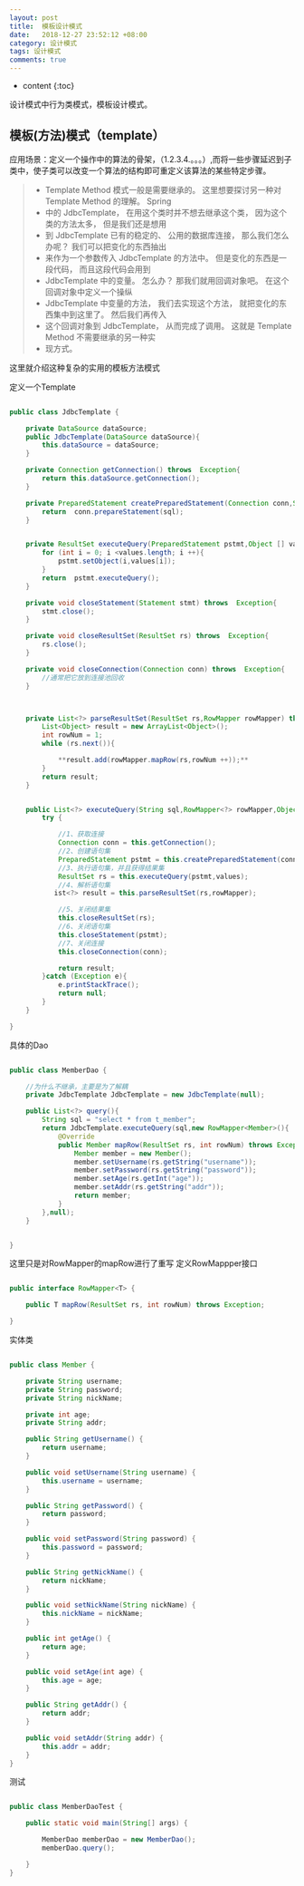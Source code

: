 ```yaml
---
layout: post
title:  模板设计模式
date:   2018-12-27 23:52:12 +08:00
category: 设计模式
tags: 设计模式
comments: true
---
```


* content
{:toc}

设计模式中行为类模式，模板设计模式。














## 模板(方法)模式（template）

应用场景：定义一个操作中的算法的骨架，（1.2.3.4.。。。）,而将一些步骤延迟到子类中，使子类可以改变一个算法的结构即可重定义该算法的某些特定步骤。

>* Template Method 模式一般是需要继承的。 这里想要探讨另一种对 Template Method 的理解。 Spring
>* 中的 JdbcTemplate， 在用这个类时并不想去继承这个类， 因为这个类的方法太多， 但是我们还是想用
>* 到 JdbcTemplate 已有的稳定的、 公用的数据库连接， 那么我们怎么办呢？ 我们可以把变化的东西抽出
>* 来作为一个参数传入 JdbcTemplate 的方法中。 但是变化的东西是一段代码， 而且这段代码会用到
>* JdbcTemplate 中的变量。 怎么办？ 那我们就用回调对象吧。 在这个回调对象中定义一个操纵
>* JdbcTemplate 中变量的方法， 我们去实现这个方法， 就把变化的东西集中到这里了。 然后我们再传入
>* 这个回调对象到 JdbcTemplate， 从而完成了调用。 这就是 Template Method 不需要继承的另一种实
>* 现方式。

这里就介绍这种复杂的实用的模板方法模式

定义一个Template

```java

public class JdbcTemplate {

    private DataSource dataSource;
    public JdbcTemplate(DataSource dataSource){
        this.dataSource = dataSource;
    }

    private Connection getConnection() throws  Exception{
        return this.dataSource.getConnection();
    }

    private PreparedStatement createPreparedStatement(Connection conn,String sql) throws  Exception{
        return  conn.prepareStatement(sql);
    }


    private ResultSet executeQuery(PreparedStatement pstmt,Object [] values) throws  Exception{
        for (int i = 0; i <values.length; i ++){
            pstmt.setObject(i,values[i]);
        }
        return  pstmt.executeQuery();
    }

    private void closeStatement(Statement stmt) throws  Exception{
        stmt.close();
    }

    private void closeResultSet(ResultSet rs) throws  Exception{
        rs.close();
    }

    private void closeConnection(Connection conn) throws  Exception{
        //通常把它放到连接池回收
    }



    private List<?> parseResultSet(ResultSet rs,RowMapper rowMapper) throws  Exception{
        List<Object> result = new ArrayList<Object>();
        int rowNum = 1;
        while (rs.next()){

            **result.add(rowMapper.mapRow(rs,rowNum ++));**
        }
        return result;
    }


    public List<?> executeQuery(String sql,RowMapper<?> rowMapper,Object [] values){
        try {

            //1、获取连接
            Connection conn = this.getConnection();
            //2、创建语句集
            PreparedStatement pstmt = this.createPreparedStatement(conn,sql);
            //3、执行语句集，并且获得结果集
            ResultSet rs = this.executeQuery(pstmt,values);
            //4、解析语句集
           ist<?> result = this.parseResultSet(rs,rowMapper);

            //5、关闭结果集
            this.closeResultSet(rs);
            //6、关闭语句集
            this.closeStatement(pstmt);
            //7、关闭连接
            this.closeConnection(conn);

            return result;
        }catch (Exception e){
            e.printStackTrace();
            return null;
        }
    }

}


```
具体的Dao

```java

public class MemberDao {

    //为什么不继承，主要是为了解耦
    private JdbcTemplate JdbcTemplate = new JdbcTemplate(null);

    public List<?> query(){
        String sql = "select * from t_member";
        return JdbcTemplate.executeQuery(sql,new RowMapper<Member>(){
            @Override
            public Member mapRow(ResultSet rs, int rowNum) throws Exception {
                Member member = new Member();
                member.setUsername(rs.getString("username"));
                member.setPassword(rs.getString("password"));
                member.setAge(rs.getInt("age"));
                member.setAddr(rs.getString("addr"));
                return member;
            }
        },null);
    }


}

```
这里只是对RowMapper的mapRow进行了重写
定义RowMappper接口

```java

public interface RowMapper<T> {

    public T mapRow(ResultSet rs, int rowNum) throws Exception;

}

```
实体类

```java

public class Member {

    private String username;
    private String password;
    private String nickName;

    private int age;
    private String addr;

    public String getUsername() {
        return username;
    }

    public void setUsername(String username) {
        this.username = username;
    }

    public String getPassword() {
        return password;
    }

    public void setPassword(String password) {
        this.password = password;
    }

    public String getNickName() {
        return nickName;
    }

    public void setNickName(String nickName) {
        this.nickName = nickName;
    }

    public int getAge() {
        return age;
    }

    public void setAge(int age) {
        this.age = age;
    }

    public String getAddr() {
        return addr;
    }

    public void setAddr(String addr) {
        this.addr = addr;
    }
}

```
测试

```java

public class MemberDaoTest {

    public static void main(String[] args) {

    	MemberDao memberDao = new MemberDao();
        memberDao.query();

    }
}

```
